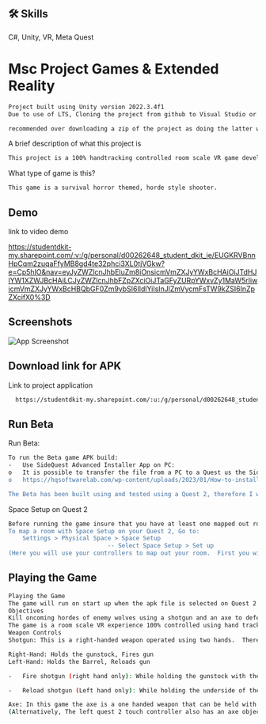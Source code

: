 
## 🛠 Skills
C#, Unity, VR, Meta Quest


# Msc Project Games & Extended Reality


```bash
Project built using Unity version 2022.3.4f1
Due to use of LTS, Cloning the project from github to Visual Studio or VS Code is

recommended over downloading a zip of the project as doing the latter will cause problems, missing files and such.
```

A brief description of what this project is
```bash
This project is a 100% handtracking controlled room scale VR game developed on Unity for Meta Quest VR devices.  Using the Quest's 3D spatial mapping technology, The game generates the level at runtime and uses the players real environment (From Quest Space Setup) as a template for the game level.
```
What type of game is this?
```bash
This game is a survival horror themed, horde style shooter.
```
## Demo

link to video demo 

https://studentdkit-my.sharepoint.com/:v:/g/personal/d00262648_student_dkit_ie/EUGKRVBnnHpCqm2zuqaFfyMB8gd4te32phci3XL0tjVGkw?e=Cp5hIO&nav=eyJyZWZlcnJhbEluZm8iOnsicmVmZXJyYWxBcHAiOiJTdHJlYW1XZWJBcHAiLCJyZWZlcnJhbFZpZXciOiJTaGFyZURpYWxvZy1MaW5rIiwicmVmZXJyYWxBcHBQbGF0Zm9ybSI6IldlYiIsInJlZmVycmFsTW9kZSI6InZpZXcifX0%3D

## Screenshots

![App Screenshot](https://via.placeholder.com/468x300?text=App+Screenshot+Here)


## Download link for APK

Link to project application

```bash
  https://studentdkit-my.sharepoint.com/:u:/g/personal/d00262648_student_dkit_ie/EYeWYJqsyhJLt3smHlnxzQYBf1XHcBmyPOFAmDAp8SND5A?e=mKrRdc
```



## Run Beta

Run Beta:
```bash
To run the Beta game APK build:
-	Use SideQuest Advanced Installer App on PC: 
o	It is possible to transfer the file from a PC to a Quest us the SideQuest Advanced Installer App on the PC, but there are a few steps to follow before this can be achievable, such as setting up the Quest for development mode using a Meta Quest account and allowing USB debugging on the Quest.  If you have or haven't SideQuest setup already,  here is a link to a PDF walkthrough of how to Install a VR APK using SideQuest for Quest process:
o	https://hqsoftwarelab.com/wp-content/uploads/2023/01/How-to-install-APK-file-to-Oculus-Quest-2-1.pdf

The Beta has been built using and tested using a Quest 2, therefore I would recommend using a Quest 2. (The project should work with Quest pro and Quest 3, but has not been tested with either).

```
Space Setup on Quest 2
```bash
Before running the game insure that you have at least one mapped out room saved using the Quest's Space Setup  for the game to work. (Example video of Space Setup https://www.youtube.com/watch?v=4t1CdmDeBhA&t=4s)
To map a room with Space Setup on your Quest 2, Go to:
	Settings > Physical Space > Space Setup
      						-- Select Space Setup > Set up 
(Here you will use your controllers to map out your room.  First you will map out the walls, the  furniture (windows, doors, tables ....)).  For this project I recommend not creating doors, but windows the shape of a door and regular windows, these will serve as the entry points for the enemies.  I set this game to run in household sized rooms and a larger space in studio space, the nav mesh(The walkable area for the enemies) used in the game is dynamic and will generate to suit your mapped out play area, when mapping out your room consider the entry points and walkable floor space for the game’s enemies.  The game can be played either in a small or large space.

```

## Playing the Game

```bash
Playing the Game
The game will run on start up when the apk file is selected on Quest 2. 
Objectives
Kill oncoming hordes of enemy wolves using a shotgun and an axe to defend yourself with.  The enemies can kill you, when you die the game reloads back to the start state.
The game is a room scale VR experience 100% controlled using hand tracking (No Controllers).  When using hand tracking gestures, it is important to remember that hand gestures only work when they are visible to the headsets cameras.  The Quest 2 now uses wide motion which keeps track of the last known position of a held in game object, so actions such as strikes from objects from over-head are now possible.
Weapon Controls
Shotgun: This is a right-handed weapon operated using two hands.  There are two grab points on the gun.  The corresponding hands will snap into the correct positions when grabbed at either point (meaning, if the user grabs the barrel with the right hand, the right hand will automatically snap to the gunstock, and vice versa).
``` 
```bash
Right-Hand: Holds the gunstock, Fires gun 
Left-Hand: Holds the Barrel, Reloads gun
``` 
```bash
-	Fire shotgun (right hand only): While holding the gunstock with the right hand, make a thumbs up gesture with your right hand.  After firing the gun it must be reloaded.
```
```bash
-	Reload shotgun (Left hand only): While holding the underside of the gun barrel with your left hand, make a rock gesture (like in paper, scissors, rock).  This can be achieved more easily by extending then closing the thumb while holding the underbarrel, it can also be achieved by bringing your left fist towards your face or by making a pumping action to simulate a more realistic action, but this way is not always accurate.
``` 
      			 


```bash 
Axe: In this game the axe is a one handed weapon that can be held with either the left or right hand.  To fight with the axe you simply strike the enemies directly with it.  
(Alternatively, The left quest 2 touch controller also has an axe object attached to it, this was used during user testing where the controller was taped to a unused support handle from a drill set.  To activate this just pick up the left controller during the games runtime, this action will deactivate hand tracking.  )
```

